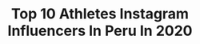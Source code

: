 ---
title: Top 10 Athletes Instagram Influencers In Peru In 2020
description: >-
  Find top athletes Instagram influencers in Peru in 2020. Most popular hashtags: #peru #yomequedoencasa #athlete #lifestyle.
platform: Instagram
profiles:
  - username: "andrea_almarzacerpa"
    fullname: >-
      Andrea Almarza
    location: "Peru"
    followers: 8586
    engagement: 1228
    commentsToLikes: 0.022657
    id: ck8t7wjili7d60j78hvg9rvy0
    verified: false
    hashtags: "#karateka, #kata, #strongereveryday, #trainning"
  - username: "izaccristine"
    fullname: >-
      IZABEL CRISTINE
    location: "Peru"
    followers: 6364
    engagement: 1612
    commentsToLikes: 0.036584
    id: ck8t2c9yfyxrz0j78n8q85xh3
    verified: false
    hashtags: "#karate, #style, #like, #timebrasil"
  - username: "deneva_cagigas"
    fullname: >-
      D.
    location: "Peru"
    followers: 202143
    engagement: 824
    commentsToLikes: 0.005734
    id: ck14l605kt11l0i19r5ayvi24
    verified: true
    hashtags: "#ligamxbbva, #mexico, #yomequedoencasa, #ligabbvamxfemenil"
  - username: "ta_acosta"
    fullname: >-
      Tanya Acosta
    location: "Peru"
    followers: 15824
    engagement: 617
    commentsToLikes: 0.014976
    id: ck15u021skr6d0i19mvpd9sqp
    verified: false
    hashtags: "#equidad, #lucha, #foco, #lobo"
  - username: "sebaslizar"
    fullname: >-
      Sebastian Lizarzaburu
    location: "Peru"
    followers: 710719
    engagement: 112
    commentsToLikes: 0.034248
    id: ck5zrcj62wbzb0i14n5zwo4x6
    verified: true
    hashtags: "#fitdad, #gympartner, #mequedoencasa, #daddysgirl"
  - username: "marianowong"
    fullname: >-
      Mariano Wong
    location: "Peru"
    followers: 5851
    engagement: 642
    commentsToLikes: 0.040355
    id: ck8sxupyhiqn80j78p7hf8q9l
    verified: false
    hashtags: "#yoentrenoencasa, #yomequedoencasa, #training, #gym"
  - username: "marco_arop"
    fullname: >-
      Marco Arop 🇸🇸🇨🇦
    location: "Peru"
    followers: 2245
    engagement: 3441
    commentsToLikes: 0.046846
    id: ck5bzeerfqzbc0i113dbevlp9
    verified: false
    hashtags: "#worlds, #student, #msstate, #athletics"
  - username: "hannah_mooney_tkd"
    fullname: >-
      Hannah 🌹
    location: "Peru"
    followers: 16610
    engagement: 2085
    commentsToLikes: 0.014268
    id: ck5q5f1o8slbb0i11tttta1xu
    verified: false
    hashtags: "#athlete, #dollyochagi, #tiktok, #spookychallenge"
  - username: "andres_gavino"
    fullname: >-
      Andres Gaviño
    location: "Peru"
    followers: 50246
    engagement: 97
    commentsToLikes: 0.024323
    id: ck6u94emvvfp50j71xf7hnarg
    verified: true
    hashtags: "#familia, #lmfao, #patience, #thoughts"
  - username: "choza_robles"
    fullname: >-
      Choza Robles López-Albújar
    location: "Peru"
    followers: 7308
    engagement: 583
    commentsToLikes: 0.078908
    id: ck0w0q2yqfhe90i192bckwsm4
    verified: false
    hashtags: "#extremesport, #sports, #slackind, #esporte"
---